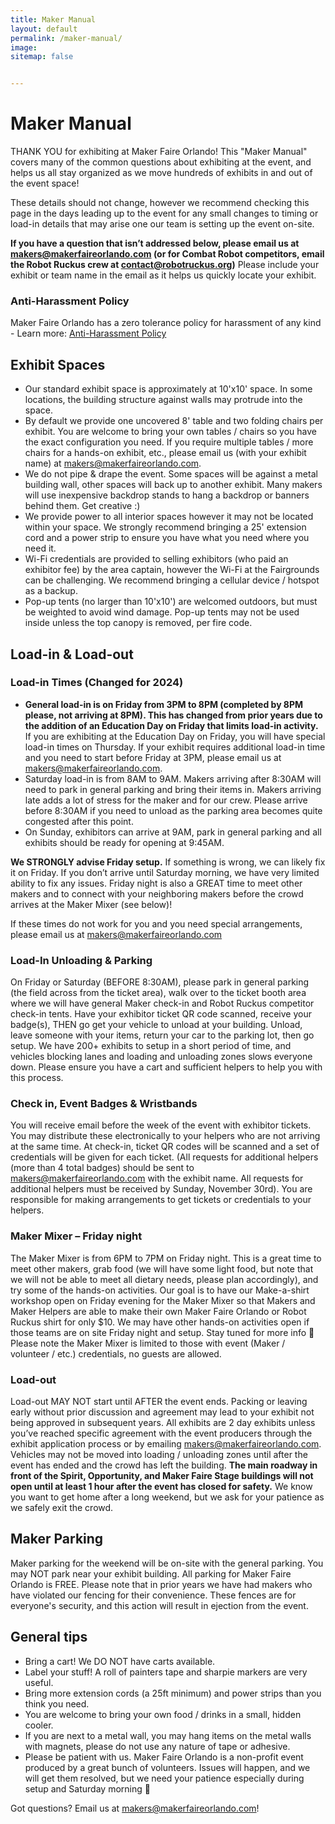 ```yaml
---
title: Maker Manual
layout: default
permalink: /maker-manual/
image:
sitemap: false


---
```


# Maker Manual

THANK YOU for exhibiting at Maker Faire Orlando! This "Maker Manual" covers many of the common questions about exhibiting at the event, and helps us all stay organized as we move hundreds of exhibits in and out of the event space!


These details should not change, however we recommend checking this page in the days leading up to the event for any small changes to timing or load-in details that may arise one our team is setting up the event on-site.


**If you have a question that isn’t addressed below, please email us at <makers@makerfaireorlando.com> (or for Combat Robot competitors, email the Robot Ruckus crew at <contact@robotruckus.org>)** Please include your exhibit or team name in the email as it helps us quickly locate your exhibit.

### Anti-Harassment Policy
Maker Faire Orlando has a zero tolerance policy for harassment of any kind - Learn more: [Anti-Harassment Policy](/anti-harassment/)


## Exhibit Spaces
* Our standard exhibit space is approximately at 10'x10' space. In some locations, the building structure against walls may protrude into the space.
* By default we provide one uncovered 8' table and two folding chairs per exhibit. You are welcome to bring your own tables / chairs so you have the exact configuration you need. If you require multiple tables / more chairs for a hands-on exhibit, etc., please email us (with your exhibit name) at <makers@makerfaireorlando.com>.
* We do not pipe & drape the event. Some spaces will be against a metal building wall, other spaces will back up to another exhibit. Many makers will use inexpensive backdrop stands to hang a backdrop or banners behind them. Get creative :)
* We provide power to all interior spaces however it may not be located within your space. We strongly recommend bringing a 25' extension cord and a power strip to ensure you have what you need where you need it.
* Wi-Fi credentials are provided to selling exhibitors (who paid an exhibitor fee) by the area captain, however the Wi-Fi at the Fairgrounds can be challenging. We recommend bringing a cellular device / hotspot as a backup.
* Pop-up tents (no larger than 10'x10') are welcomed outdoors, but must be weighted to avoid wind damage. Pop-up tents may not be used inside unless the top canopy is removed, per fire code.


## Load-in & Load-out 
### Load-in Times (Changed for 2024)
* **General load-in is on Friday from 3PM to 8PM (completed by 8PM please, not arriving at 8PM). This has changed from prior years due to the addition of an Education Day on Friday that limits load-in activity.** If you are exhibiting at the Education Day on Friday, you will have special load-in times on Thursday. If your exhibit requires additional load-in time and you need to start before Friday at 3PM, please email us at <makers@makerfaireorlando.com>. 
* Saturday load-in is from 8AM to 9AM. Makers arriving after 8:30AM will need to park in general parking and bring their items in. Makers arriving late adds a lot of stress for the maker and for our crew. Please arrive before 8:30AM if you need to unload as the parking area becomes quite congested after this point.
* On Sunday, exhibitors can arrive at 9AM, park in general parking and all exhibits should be ready for opening at 9:45AM.

**We STRONGLY advise Friday setup.** If something is wrong, we can likely fix it on Friday. If you don’t arrive until Saturday morning, we have very limited ability to fix any issues. Friday night is also a GREAT time to meet other makers and to connect with your neighboring makers before the crowd arrives at the Maker Mixer (see below)!

If these times do not work for you and you need special arrangements, please email us at <makers@makerfaireorlando.com>

### Load-In Unloading & Parking 
On Friday or Saturday (BEFORE 8:30AM), please park in general parking (the field across from the ticket area), walk over to the ticket booth area where we will have general Maker check-in and Robot Ruckus competitor check-in tents. Have your exhibitor ticket QR code scanned, receive your badge(s), THEN go get your vehicle to unload at your building. Unload, leave someone with your items, return your car to the parking lot, then go setup. We have 200+ exhibits to setup in a short period of time, and vehicles blocking lanes and loading and unloading zones slows everyone down. Please ensure you have a cart and sufficient helpers to help you with this process.

### Check in, Event Badges & Wristbands 
You will receive email before the week of the event with exhibitor tickets. You may distribute these electronically to your helpers who are not arriving at the same time. At check-in, ticket QR codes will be scanned and a set of credentials will be given for each ticket. (All requests for additional helpers (more than 4 total badges) should be sent to <makers@makerfaireorlando.com> with the exhibit name. All requests for additional helpers must be received by Sunday, November 30rd). You are responsible for making arrangements to get tickets or credentials to your helpers.

### Maker Mixer – Friday night
The Maker Mixer is from 6PM to 7PM on Friday night. This is a great time to meet other makers, grab food (we will have some light food, but note that we will not be able to meet all dietary needs, please plan accordingly), and try some of the hands-on activities. Our goal is to have our Make-a-shirt workshop open on Friday evening for the Maker Mixer so that Makers and Maker Helpers are able to make their own Maker Faire Orlando or Robot Ruckus shirt for only $10. We may have other hands-on activities open if those teams are on site Friday night and setup. Stay tuned for more info 🙂 Please note the Maker Mixer is limited to those with event (Maker / volunteer / etc.) credentials, no guests are allowed.

### Load-out
Load-out MAY NOT start until AFTER the event ends. Packing or leaving early without prior discussion and agreement may lead to your exhibit not being approved in subsequent years. All exhibits are 2 day exhibits unless you’ve reached specific agreement with the event producers through the exhibit application process or by emailing <makers@makerfaireorlando.com>. Vehicles may not be moved into loading / unloading zones until after the event has ended and the crowd has left the building. **The main roadway in front of the Spirit, Opportunity, and Maker Faire Stage buildings will not open until at least 1 hour after the event has closed for safety.** We know you want to get home after a long weekend, but we ask for your patience as we safely exit the crowd.

## Maker Parking
Maker parking for the weekend will be on-site with the general parking. You may NOT park near your exhibit building. All parking for Maker Faire Orlando is FREE. Please note that in prior years we have had makers who have violated our fencing for their convenience. These fences are for everyone's security, and this action will result in ejection from the event.

## General tips
* Bring a cart! We DO NOT have carts available.
* Label your stuff! A roll of painters tape and sharpie markers are very useful.
* Bring more extension cords (a 25ft minimum) and power strips than you think you need.
* You are welcome to bring your own food / drinks in a small, hidden cooler.
* If you are next to a metal wall, you may hang items on the metal walls with magnets, please do not use any nature of tape or adhesive. 
* Please be patient with us. Maker Faire Orlando is a non-profit event produced by a great bunch of volunteers. Issues will happen, and we will get them resolved, but we need your patience especially during setup and Saturday morning 🙂

Got questions?
Email us at <makers@makerfaireorlando.com>!
